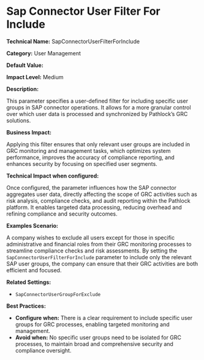 # Sap Connector User Filter For Include

**Technical Name:** SapConnectorUserFilterForInclude

**Category:** User Management

**Default Value:**

**Impact Level:** Medium

**Description:**

This parameter specifies a user-defined filter for including specific user groups in SAP connector operations. It allows for a more granular control over which user data is processed and synchronized by Pathlock’s GRC solutions.

**Business Impact:**

Applying this filter ensures that only relevant user groups are included in GRC monitoring and management tasks, which optimizes system performance, improves the accuracy of compliance reporting, and enhances security by focusing on specified user segments.

**Technical Impact when configured:**

Once configured, the parameter influences how the SAP connector aggregates user data, directly affecting the scope of GRC activities such as risk analysis, compliance checks, and audit reporting within the Pathlock platform. It enables targeted data processing, reducing overhead and refining compliance and security outcomes.

**Examples Scenario:**

A company wishes to exclude all users except for those in specific administrative and financial roles from their GRC monitoring processes to streamline compliance checks and risk assessments. By setting the `SapConnectorUserFilterForInclude` parameter to include only the relevant SAP user groups, the company can ensure that their GRC activities are both efficient and focused.

**Related Settings:**

- `SapConnectorUserGroupForExclude`

**Best Practices:** 

- **Configure when:** There is a clear requirement to include specific user groups for GRC processes, enabling targeted monitoring and management.
- **Avoid when:** No specific user groups need to be isolated for GRC processes, to maintain broad and comprehensive security and compliance oversight.